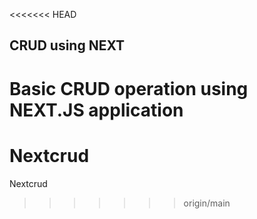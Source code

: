 <<<<<<< HEAD
## CRUD using NEXT

Basic CRUD operation using NEXT.JS application
=======
# Nextcrud
Nextcrud
>>>>>>> origin/main
